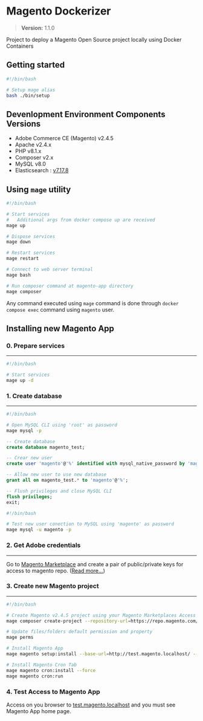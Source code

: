 # Magento Dockerizer

> **Version:** 1.1.0

Project to deploy a Magento Open Source project locally using Docker Containers

## Getting started

```bash
#!/bin/bash

# Setup mage alias
bash ./bin/setup
```

## Devenlopment Environment Components Versions

- Adobe Commerce CE (Magento) v2.4.5
- Apache v2.4.x
- PHP v8.1.x
- Composer v2.x
- MySQL v8.0
- Elasticsearch : [v7.17.8](https://www.elastic.co/guide/en/elasticsearch/reference/7.17/docker.html)

## Using `mage` utility

```bash
#!/bin/bash

# Start services
#   Additional args from docker compose up are received
mage up

# Dispose services
mage down

# Restart services
mage restart

# Connect to web server terminal
mage bash

# Run composer command at magento-app directory
mage composer
```

Any command executed using `mage` command is done through `docker compose exec` command using `magento` user.

## Installing new Magento App

### 0. Prepare services

---

```bash
#!/bin/bash

# Start services
mage up -d
```

### 1. Create database

---

```bash
#!/bin/bash

# Open MySQL CLI using 'root' as password
mage mysql -p
```

```sql
-- Create database
create database magento_test;

-- Crear new user
create user 'magento'@'%' identified with mysql_native_password by 'magento';

-- Allow new user to use new database
grant all on magento_test.* to 'magento'@'%';

-- Flush privileges and close MySQL CLI
flush privileges;
exit;
```

```bash
#!/bin/bash

# Test new user conection to MySQL using 'magento' as password
mage mysql -u magento -p
```

### 2. Get Adobe credentials

---

Go to [Magento Marketplace](https://marketplace.magento.com/) and create a pair of public/private keys for access to magento repo. ([Read more...](https://experienceleague.adobe.com/docs/commerce-operations/installation-guide/prerequisites/authentication-keys.html?lang=en))

### 3. Create new Magento project

---

```bash
#!/bin/bash

# Create Magento v2.4.5 project using your Magento Marketplaces Access Keys
mage composer create-project --repository-url=https://repo.magento.com/ magento/project-community-edition=2.4.5 .

# Update files/folders default permission and property
mage perms

# Install Magento App
mage magento setup:install --base-url=http://test.magento.localhost/ --db-host=db --db-name=magento_test --db-user=magento --db-password=magento --search-engine=elasticsearch7 --elasticsearch-host=search-engine --elasticsearch-port=9200 --use-rewrites=1 --cleanup-database

# Install Magento Cron Tab
mage magento cron:install --force
mage magento cron:run
```

### 4. Test Access to Magento App

Access on you browser to [test.magento.localhost](http://test.magento.localhost) and you must see Magento App home page.
